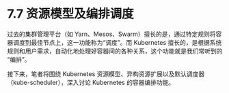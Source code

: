 # 7.7 资源模型及编排调度

过去的集群管理平台（如 Yarn、Mesos、Swarm）擅长的是，通过特定规则将容器调度到最佳节点上，这一功能称为“调度”。而 Kubernetes 擅长的，是根据系统规则和用户需求，自动化地处理好容器间的各种关系，这个功能就是我们常听到的 “编排”。

接下来，笔者将围绕 Kubernetes 资源模型、异构资源扩展以及默认调度器（kube-scheduler），深入讨论  Kubernetes 的容器编排功能。